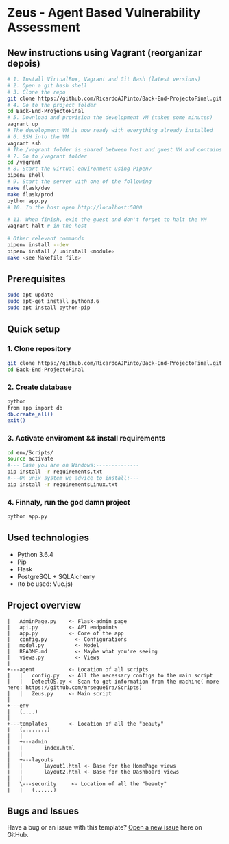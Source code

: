 Zeus - Agent Based Vulnerability Assessment
===========


New instructions using Vagrant (reorganizar depois)
------------
```bash
# 1. Install VirtualBox, Vagrant and Git Bash (latest versions)
# 2. Open a git bash shell
# 3. Clone the repo
git clone https://github.com/RicardoAJPinto/Back-End-ProjectoFinal.git
# 4. Go to the project folder
cd Back-End-ProjectoFinal
# 5. Download and provision the development VM (takes some minutes)
vagrant up
# The development VM is now ready with everything already installed
# 6. SSH into the VM
vagrant ssh
# The /vagrant folder is shared between host and guest VM and contains the project files
# 7. Go to /vagrant folder
cd /vagrant
# 8. Start the virtual environment using Pipenv
pipenv shell
# 9. Start the server with one of the following
make flask/dev
make flask/prod
python app.py
# 10. In the host open http://localhost:5000

# 11. When finish, exit the guest and don't forget to halt the VM
vagrant halt # in the host

# Other relevant commands
pipenv install --dev
pipenv install / uninstall <module>
make <see Makefile file>
``` 

Prerequisites
------------
```bash
sudo apt update
sudo apt-get install python3.6
sudo apt install python-pip 
``` 

Quick setup
------------
### 1. Clone repository
```bash
git clone https://github.com/RicardoAJPinto/Back-End-ProjectoFinal.git
cd Back-End-ProjectoFinal
``` 

### 2. Create database
```bash
python
from app import db
db.create_all()
exit()
``` 

### 3. Activate enviroment && install requirements
```bash
cd env/Scripts/
source activate
#--- Case you are on Windows:--------------
pip install -r requirements.txt
#---On unix system we advice to install:---
pip install -r requirementsLinux.txt
``` 

### 4. Finnaly, run the god damn project
```bash
python app.py
``` 

Used technologies
------------
* Python 3.6.4
* Pip 
* Flask
* PostgreSQL + SQLAlchemy
* (to be used: Vue.js)

Project overview
------------
```
|   AdminPage.py 	<- Flask-admin page
|   api.py		    <- API endpoints 
|   app.py		    <- Core of the app
|   config.py		  <- Configurations 
|   model.py		  <- Model
|   README.md		  <- Maybe what you're seeing
|   views.py		  <- Views 
|
+---agent 		    <- Location of all scripts
|   |   config.py	<- All the necessary configs to the main script
|   |   DetectOS.py	<- Scan to get information from the machine( more here: https://github.com/mrsequeira/Scripts)
|   |   Zeus.py		<- Main script
|        
+---env
|   (....)
|
+---templates 		<- Location of all the "beauty"
|   (........)
|   |   
|   +---admin
|   |       index.html
|   |       
|   +---layouts
|   |       layout1.html <- Base for the HomePage views
|   |       layout2.html <- Base for the Dashboard views
|   |       
|   \---security	 <- Location of all the "beauty"
|   | 	(......)
```

Bugs and Issues
------------

Have a bug or an issue with this template? [Open a new issue](https://github.com/RicardoAJPinto/Back-End-ProjectoFinal/issues) here on GitHub.
